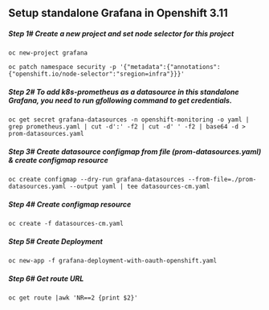 ## Setup standalone Grafana in Openshift 3.11




##### Step 1# Create a new project and set node selector for this project

```
oc new-project grafana

oc patch namespace security -p '{"metadata":{"annotations":{"openshift.io/node-selector":"sregion=infra"}}}'
```

##### Step 2# To add k8s-prometheus as a datasource in this standalone Grafana, you need to run gfollowing command to get credentials.

```
oc get secret grafana-datasources -n openshift-monitoring -o yaml | grep prometheus.yaml | cut -d':' -f2 | cut -d' ' -f2 | base64 -d > prom-datasources.yaml
```

##### Step 3# Create datasource configmap from file (prom-datasources.yaml) & create configmap resource

```oc create configmap --dry-run grafana-datasources --from-file=./prom-datasources.yaml --output yaml | tee datasources-cm.yaml```

##### Step 4# Create configmap resource

```oc create -f datasources-cm.yaml```

##### Step 5# Create Deployment

```oc new-app -f grafana-deployment-with-oauth-openshift.yaml```

##### Step 6# Get route URL

```oc get route |awk 'NR==2 {print $2}'```
